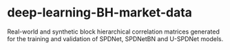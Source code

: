 # deep-learning-BH-market-data
Real-world and synthetic block hierarchical correlation matrices generated for the training and validation of SPDNet, SPDNetBN and U-SPDNet models.
